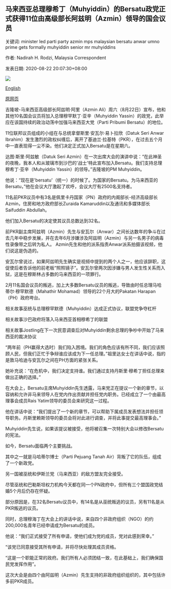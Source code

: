 ## 马来西亚总理穆希丁（Muhyiddin）的Bersatu政党正式获得11位由高级部长阿兹明（Azmin）领导的国会议员

关键词: minister led parti party azmin mps malaysian bersatu anwar umno prime gets formally muhyiddin senior mr muhyiddins

作者: Nadirah H. Rodzi, Malaysia Correspondent

发表日期: 2020-08-22 20:07:30+08:00

![](https://www.straitstimes.com/sites/default/files/styles/x_large/public/articles/2020/08/22/tl-azminali-r-220820.jpg?itok=xBLgMAc3)

[English](Malaysian%20PM%20Muhyiddin%27s%20Bersatu%20party%20formally%20gets%2011%20more%20MPs%20led%20by%20Senior%20Minister%20Azmin.md)

[原网页](https://www.straitstimes.com/asia/se-asia/pm-muhyiddins-bersatu-party-formally-gets-11-more-mps-led-by-senior-minister-azmin)

吉隆坡-马来西亚高级部长阿兹明·阿里（Azmin Ali）周六（8月22日）宣布，他和其他10名国会议员将加入总理穆罕默丁·亚辛（Muhyiddin Yassin）的政党，此举应在该国持续的政治动荡中加强马来西亚大党（Parti Pribumi Bersatu）的地位。

11位联邦议员组成的小组在与总统拿督斯里·安瓦尔·易卜拉欣（Datuk Seri Anwar Ibrahim）发生激烈的政权纠缠后，离开了基迪兰·拉基特（PKR），在过去五个月中一直表现得一尘不染。他们决定正式加入Bersatu是在星期六。

达图·斯里·阿兹敏（Datuk Seri Azmin）在一次出席大会的演讲中说：“在此神圣的夜晚，我本人和从玻璃市到沙巴的'战士'特此宣布加入Bersatu。我们支持总理穆希丁·亚辛（Muhyiddin Yassin）的领导。”吉隆坡的PM Muhyiddin。

他说：“现在是'bersatu'（统一）的时候了。为国家的Bersatu。为马来西亚的Bersatu，”他在会议大厅激起了欢呼，会议大厅有2500名支持者。

11名前PKR议员中有3名是佩里卡丹国家（PN）政府的内阁部长-经济高级部长Azmin，住房和地方政府部长Zuraida Kamaruddin以及通讯和多媒体部长Saifuddin Abdullah。

他们加入Bersatu的决定使其议员总数达到32名。

前PKR副主席阿兹明（Azmin）先生与安瓦尔（Anwar）之间长达数年的争斗在过去几年中稳步发​​展，并在去年6月涉嫌涉及阿兹明（Azmin）与另一名男子的病毒性录像带之后转为私人。 Azmin先生和他的派系指责Anwar派系拍摄该视频，他们说这是伪造的。

安瓦尔曾说过，如果阿兹明先生确实是视频中提到的两个人之一，他应该辞职，这促使后者告诉他的前老板“照照镜子”。安瓦尔曾两次因涉嫌与男人发生性关系而入狱，这是在穆斯林占多数的马来西亚的一项罪行。

2月11名国会议员的叛逃，加上大多数Bersatu议员的叛逃，导致由时任总理马哈蒂尔·穆罕默德（Mahathir Mohamad）领导的22个月大的Pakatan Harapan（PH）政府垮台。

相关故事巫统与总理穆罕默德（Muhyiddin）达成正式协议，联盟党争夺杠杆

相关故事沙巴政府将落入马来西亚首相穆希丁的联盟

相关故事Jostling在下一次民意调查后对Muhyiddin剩余总理的争吵中开始了马来西亚的裁决协议

“两年前（PH赢得大选时）我们陷入困境。我们的角色应该有所不同，我们应该照顾人民，但我们正忙于争辩谁应该成为下一任总理。”祖里达女士在讲话中说，指的是敦马哈迪与安瓦尔之间在PH方面的紧张关系。

她补充说：“在危机中，我们决定支持谁。我们通过支持丹斯里·穆希丁担任总理来做出正确的选择。”

在大会上，Bersatu主席Muhyiddin先生透露，马来党正在提议一个新的章节，以容纳和允许非马来领导人在党内作出贡献并担任党内职务。已经成立了一个由最高理事会成员Rais Yatim领导的委员会来研究这一过程。

他在讲话中说：“我们提出了一个新的章节，可以帮助下属成员发表想法并担任领导职务。丹斯里赖斯领导的委员会将对此进行调查，并将此事提交最高理事会。”

Muhyiddin先生说，如果该提议被接受，他将被召集一次特别大会以修改Bersatu的宪法。

如今，Bersatu面临两个主要挑战。

其中之一就是马哈蒂尔博士（Parti Pejuang Tanah Air）背叛了它的队伍，组成了一个新政党。

另一国被巫统和伊斯兰党（马来西亚）的敌方盟友完全接受。

尽管巫统和巴勒斯坦权力机构今天都在同一个PN政府中，但所有三个盟国政党结婚5个月后仍存在怀疑。

部分原因是，在32名Bersatu议员中，有14名是从巫统叛逃的议员，另有11名是从PKR叛逃的议员。

同时，总理穆海丁在大会上的讲话中说，来自四个非政府组织（NGO）的约200,000名青年已经申请成为Bersatu的成员。

他说：“我们正式接受了所有申请，使他们成为党的成员，党对此感到荣幸。”

“该党已同意接受其所有申请，并将尽快处理其成员资格。

“这是一个职能正常的政府。我们所有人必须团结一致，在此基础上，我们确保国民党发挥作用”。

这次大会是由四个由阿兹明（Azmin）先生支持的非政府组织组织的，其中包括许多前PKR成员。